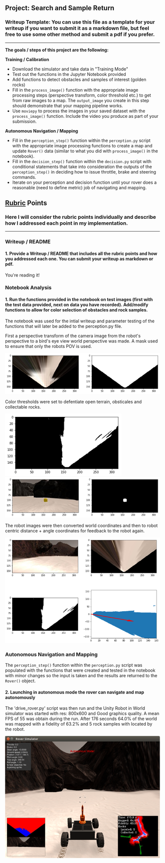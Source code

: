 ## Project: Search and Sample Return
### Writeup Template: You can use this file as a template for your writeup if you want to submit it as a markdown file, but feel free to use some other method and submit a pdf if you prefer.

---


**The goals / steps of this project are the following:**  

**Training / Calibration**  

* Download the simulator and take data in "Training Mode"
* Test out the functions in the Jupyter Notebook provided
* Add functions to detect obstacles and samples of interest (golden rocks)
* Fill in the `process_image()` function with the appropriate image processing steps (perspective transform, color threshold etc.) to get from raw images to a map.  The `output_image` you create in this step should demonstrate that your mapping pipeline works.
* Use `moviepy` to process the images in your saved dataset with the `process_image()` function.  Include the video you produce as part of your submission.

**Autonomous Navigation / Mapping**

* Fill in the `perception_step()` function within the `perception.py` script with the appropriate image processing functions to create a map and update `Rover()` data (similar to what you did with `process_image()` in the notebook). 
* Fill in the `decision_step()` function within the `decision.py` script with conditional statements that take into consideration the outputs of the `perception_step()` in deciding how to issue throttle, brake and steering commands. 
* Iterate on your perception and decision function until your rover does a reasonable (need to define metric) job of navigating and mapping.  

[//]: # (Image References)

[image1]: ./misc/rover_image.jpg
[image2]: ./calibration_images/example_grid1.jpg
[image3]: ./calibration_images/example_rock1.jpg
[image4]: ./calibration_images/Calibration_image2.png
[image5]: ./calibration_images/Calibration_image3.png
[image6]: ./calibration_images/Calibration_image4.png
[image7]: ./calibration_images/Calibration_image5.png
[image8]: ./calibration_images/Calibration_image0.png
[image9]: ./calibration_images/rover_simulation1.png

## [Rubric](https://review.udacity.com/#!/rubrics/916/view) Points
### Here I will consider the rubric points individually and describe how I addressed each point in my implementation.  

---
### Writeup / README

#### 1. Provide a Writeup / README that includes all the rubric points and how you addressed each one.  You can submit your writeup as markdown or pdf.  

You're reading it!

### Notebook Analysis
#### 1. Run the functions provided in the notebook on test images (first with the test data provided, next on data you have recorded). Add/modify functions to allow for color selection of obstacles and rock samples.
The notebook was used for the intial writeup and parameter testing of the functions that will later be added to the perception.py file.

First a perspective transform of the camera image from the robot's perspective to a bird's eye view world perspective was made. A mask used to ensure that only the robots POV is used.

![alt text][image4]

Color thresholds were set to defentiate open terrain, obsticales and collectable rocks.

![alt text][image5]
![alt text][image6]

The robot images were then converted world coordinates and then to robot centric distance + angle coordinates for feedback to the robot again.

![alt text][image7]

### Autonomous Navigation and Mapping

The `perception_step()` function within the `perception.py` script was populated with the functions that were created and tested in the notebook with minor changes so the input is taken and the results are returned to the `Rover()` object.


#### 2. Launching in autonomous mode the rover can navigate and map autonomously

The 'drive_rover.py' script was then run and the Unity Robot in World simulator was started with res: 800x600 and Good graphics quality. A mean FPS of 55 was obtain during the run. After 176 seconds 64.0% of the world was mapped with a fidelity of 63.2% and 5 rock samples with located by the robot.

![alt text][image9]


